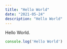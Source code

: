 ```yaml
---
title: "Hello World"
date: "2021-05-24"
description: "Hello World"
---
```


Hello World.

```javascript
console.log('Hello World')
```
